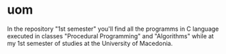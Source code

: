 # uom

In the repository "1st semester" you'll find all the programms in C language executed in classes "Procedural Programming" and "Algorithms" while at my 1st semester of studies at the University of Macedonia. 


